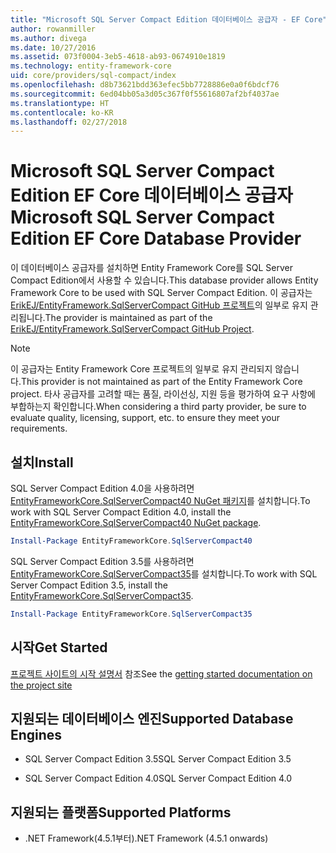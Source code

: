 ```yaml
---
title: "Microsoft SQL Server Compact Edition 데이터베이스 공급자 - EF Core"
author: rowanmiller
ms.author: divega
ms.date: 10/27/2016
ms.assetid: 073f0004-3eb5-4618-ab93-0674910e1819
ms.technology: entity-framework-core
uid: core/providers/sql-compact/index
ms.openlocfilehash: d8b73621bdd363efec5bb7728886e0a0f6bdcf76
ms.sourcegitcommit: 6ed04bb05a3d05c367f0f55616807af2bf4037ae
ms.translationtype: HT
ms.contentlocale: ko-KR
ms.lasthandoff: 02/27/2018
---
```

# <a name="microsoft-sql-server-compact-edition-ef-core-database-provider"></a><span data-ttu-id="6e5e7-102">Microsoft SQL Server Compact Edition EF Core 데이터베이스 공급자 </span><span class="sxs-lookup"><span data-stu-id="6e5e7-102">Microsoft SQL Server Compact Edition EF Core Database Provider</span></span>

<span data-ttu-id="6e5e7-103">이 데이터베이스 공급자를 설치하면 Entity Framework Core를 SQL Server Compact Edition에서 사용할 수 있습니다.</span><span class="sxs-lookup"><span data-stu-id="6e5e7-103">This database provider allows Entity Framework Core to be used with SQL Server Compact Edition.</span></span> <span data-ttu-id="6e5e7-104">이 공급자는[ErikEJ/EntityFramework.SqlServerCompact GitHub 프로젝트](https://github.com/ErikEJ/EntityFramework.SqlServerCompact)의 일부로 유지 관리됩니다.</span><span class="sxs-lookup"><span data-stu-id="6e5e7-104">The provider is maintained as part of the [ErikEJ/EntityFramework.SqlServerCompact GitHub Project](https://github.com/ErikEJ/EntityFramework.SqlServerCompact).</span></span>

> [!NOTE]  
> <span data-ttu-id="6e5e7-105">이 공급자는 Entity Framework Core 프로젝트의 일부로 유지 관리되지 않습니다.</span><span class="sxs-lookup"><span data-stu-id="6e5e7-105">This provider is not maintained as part of the Entity Framework Core project.</span></span> <span data-ttu-id="6e5e7-106">타사 공급자를 고려할 때는 품질, 라이선싱, 지원 등을 평가하여 요구 사항에 부합하는지 확인합니다.</span><span class="sxs-lookup"><span data-stu-id="6e5e7-106">When considering a third party provider, be sure to evaluate quality, licensing, support, etc. to ensure they meet your requirements.</span></span>

## <a name="install"></a><span data-ttu-id="6e5e7-107">설치</span><span class="sxs-lookup"><span data-stu-id="6e5e7-107">Install</span></span>

<span data-ttu-id="6e5e7-108">SQL Server Compact Edition 4.0을 사용하려면 [EntityFrameworkCore.SqlServerCompact40 NuGet 패키지](https://www.nuget.org/packages/EntityFrameworkCore.SqlServerCompact40)를 설치합니다.</span><span class="sxs-lookup"><span data-stu-id="6e5e7-108">To work with SQL Server Compact Edition 4.0, install the [EntityFrameworkCore.SqlServerCompact40 NuGet package](https://www.nuget.org/packages/EntityFrameworkCore.SqlServerCompact40).</span></span>

``` powershell
Install-Package EntityFrameworkCore.SqlServerCompact40
```

<span data-ttu-id="6e5e7-109">SQL Server Compact Edition 3.5를 사용하려면 [EntityFrameworkCore.SqlServerCompact35](https://www.nuget.org/packages/EntityFrameworkCore.SqlServerCompact35)를 설치합니다.</span><span class="sxs-lookup"><span data-stu-id="6e5e7-109">To work with SQL Server Compact Edition 3.5, install the [EntityFrameworkCore.SqlServerCompact35](https://www.nuget.org/packages/EntityFrameworkCore.SqlServerCompact35).</span></span>

``` powershell
Install-Package EntityFrameworkCore.SqlServerCompact35
```

## <a name="get-started"></a><span data-ttu-id="6e5e7-110">시작</span><span class="sxs-lookup"><span data-stu-id="6e5e7-110">Get Started</span></span>

<span data-ttu-id="6e5e7-111">[프로젝트 사이트의 시작 설명서](https://github.com/ErikEJ/EntityFramework.SqlServerCompact/wiki/Using-EF-Core-with-SQL-Server-Compact-in-Traditional-.NET-Applications) 참조</span><span class="sxs-lookup"><span data-stu-id="6e5e7-111">See the [getting started documentation on the project site](https://github.com/ErikEJ/EntityFramework.SqlServerCompact/wiki/Using-EF-Core-with-SQL-Server-Compact-in-Traditional-.NET-Applications)</span></span>

## <a name="supported-database-engines"></a><span data-ttu-id="6e5e7-112">지원되는 데이터베이스 엔진</span><span class="sxs-lookup"><span data-stu-id="6e5e7-112">Supported Database Engines</span></span>

* <span data-ttu-id="6e5e7-113">SQL Server Compact Edition 3.5</span><span class="sxs-lookup"><span data-stu-id="6e5e7-113">SQL Server Compact Edition 3.5</span></span>

* <span data-ttu-id="6e5e7-114">SQL Server Compact Edition 4.0</span><span class="sxs-lookup"><span data-stu-id="6e5e7-114">SQL Server Compact Edition 4.0</span></span>

## <a name="supported-platforms"></a><span data-ttu-id="6e5e7-115">지원되는 플랫폼</span><span class="sxs-lookup"><span data-stu-id="6e5e7-115">Supported Platforms</span></span>

* <span data-ttu-id="6e5e7-116">.NET Framework(4.5.1부터)</span><span class="sxs-lookup"><span data-stu-id="6e5e7-116">.NET Framework (4.5.1 onwards)</span></span>
